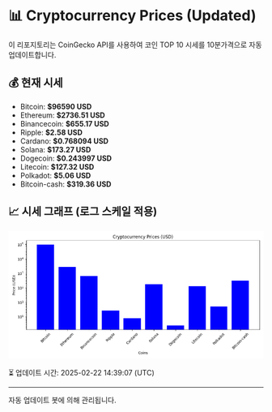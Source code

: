 
# 📊 Cryptocurrency Prices (Updated)

이 리포지토리는 CoinGecko API를 사용하여 코인 TOP 10 시세를 10분가격으로 자동 업데이트합니다.

## 💰 현재 시세
- Bitcoin: **$96590 USD**
- Ethereum: **$2736.51 USD**
- Binancecoin: **$655.17 USD**
- Ripple: **$2.58 USD**
- Cardano: **$0.768094 USD**
- Solana: **$173.27 USD**
- Dogecoin: **$0.243997 USD**
- Litecoin: **$127.32 USD**
- Polkadot: **$5.06 USD**
- Bitcoin-cash: **$319.36 USD**

## 📈 시세 그래프 (로그 스케일 적용)
![Crypto Prices](crypto_prices.png)

⏳ 업데이트 시간: 2025-02-22 14:39:07 (UTC)

---
자동 업데이트 봇에 의해 관리됩니다.
